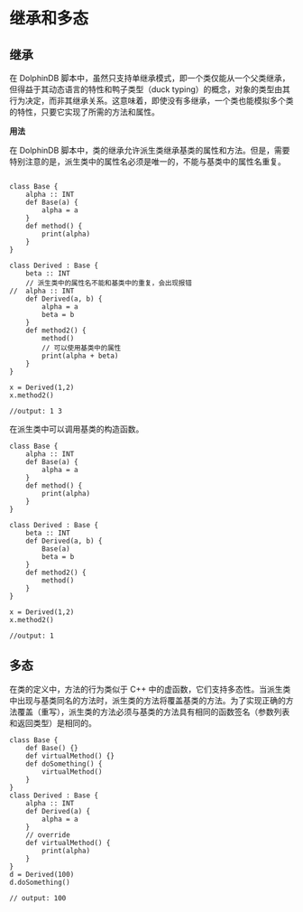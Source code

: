 # 继承和多态

## 继承

在 DolphinDB 脚本中，虽然只支持单继承模式，即一个类仅能从一个父类继承，但得益于其动态语言的特性和鸭子类型（duck
typing）的概念，对象的类型由其行为决定，而非其继承关系。这意味着，即使没有多继承，一个类也能模拟多个类的特性，只要它实现了所需的方法和属性。

**用法**

在 DolphinDB
脚本中，类的继承允许派生类继承基类的属性和方法。但是，需要特别注意的是，派生类中的属性名必须是唯一的，不能与基类中的属性名重复。

```

class Base {
	alpha :: INT
	def Base(a) {
		alpha = a
	}
	def method() {
		print(alpha)
	}
}

class Derived : Base {
	beta :: INT
    // 派生类中的属性名不能和基类中的重复，会出现报错
//	alpha :: INT
	def Derived(a, b) {
		alpha = a
		beta = b
	}
	def method2() {
		method()
		// 可以使用基类中的属性
		print(alpha + beta)
	}
}

x = Derived(1,2)
x.method2()

//output: 1 3
```

在派生类中可以调用基类的构造函数。

```
class Base {
	alpha :: INT
	def Base(a) {
		alpha = a
	}
	def method() {
		print(alpha)
	}
}

class Derived : Base {
	beta :: INT
	def Derived(a, b) {
		Base(a)
		beta = b
	}
	def method2() {
		method()
	}
}

x = Derived(1,2)
x.method2()

//output: 1
```

## 多态

在类的定义中，方法的行为类似于 C++
中的虚函数，它们支持多态性。当派生类中出现与基类同名的方法时，派生类的方法将覆盖基类的方法。为了实现正确的方法覆盖（重写），派生类的方法必须与基类的方法具有相同的函数签名（参数列表和返回类型）是相同的。

```
class Base {
	def Base() {}
	def virtualMethod() {}
	def doSomething() {
		virtualMethod()
	}
}
class Derived : Base {
	alpha :: INT
	def Derived(a) {
		alpha = a
	}
	// override
	def virtualMethod() {
		print(alpha)
	}
}
d = Derived(100)
d.doSomething()

// output: 100
```

